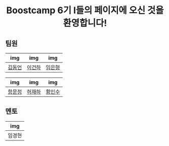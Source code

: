 # <center> Boostcamp 6기 I들의 페이지에 오신 것을 환영합니다! </center>

## 팀원

| img | img | img |
|:---:|:---:|:---:|
|[김동언](https://github.com/ceo21ckim)|[이건하](https://github.com/LeeKunHa)|[임은형](https://github.com/LimEunHyoung)|

| img | img | img |
|:---:|:---:|:---:|
|[함문정](https://github.com/jennymjh)|[허재하](https://github.com/jaehahuh)|[황인수](https://github.com/In-Soo-Hwang/In-Soo-Hwang)|

## 멘토
| img |
|:---:|
|임경현|
